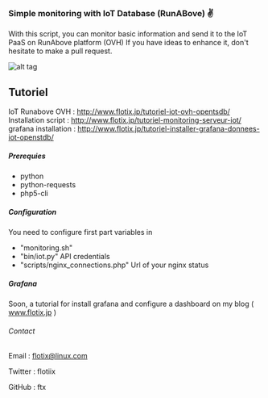 ### Simple monitoring with IoT Database (RunABove) :v:

With this script, you can monitor basic information and send it to the IoT PaaS on RunAbove platform (OVH)
If you have ideas to enhance it, don't hesitate to make a pull request.


![alt tag](http://www.flotix.jp/wp-content/uploads/2015/12/Sélection_007.png)


## Tutoriel

IoT Runabove OVH : 	http://www.flotix.jp/tutoriel-iot-ovh-opentsdb/
Installation script : 	http://www.flotix.jp/tutoriel-monitoring-serveur-iot/
grafana installation :	http://www.flotix.jp/tutoriel-installer-grafana-donnees-iot-openstdb/


##### Prerequies

- python
- python-requests
- php5-cli




##### Configuration

You need to configure first part variables in 

- "monitoring.sh" 
- "bin/iot.py" API credentials
- "scripts/nginx_connections.php" Url of your nginx status



##### Grafana

Soon, a tutorial for install grafana and configure a dashboard on my blog ( www.flotix.jp )


###### Contact

Email	: flotix@linux.com

Twitter : flotiix

GitHub	: ftx




